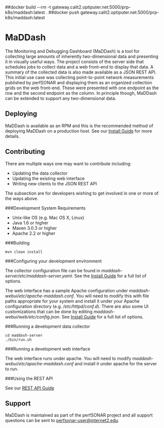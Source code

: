 ##docker build --rm -t gateway.calit2.optiputer.net:5000/prp-k8s/maddash:latest . 
##docker push gateway.calit2.optiputer.net:5000/prp-k8s/maddash:latest

MaDDash
========

The Monitoring and Debugging Dashboard (MaDDash) is a tool for collecting large amounts of inherently two-dimensional data and presenting it in visually useful ways. The project consists of the server side that schedules jobs to collect data and a web front-end to display that data. A summary of the collected data is also made available as a JSON REST API. This initial use case was collecting point-to-point network measurements published by perfSONAR and displaying them as an organized collection grids on the web front-end. These were presented with one endpoint as the row and the second endpoint as the column. In principle though, MaDDash can be extended to support any two-dimensional data. 

Deploying
---------
MaDDash is available as an RPM and this is the recommended method of deploying MaDDash on a production host. See our [Install Guide](http://software.es.net/maddash) for more details.

Contributing
------------
There are multiple ways one may want to contribute including:
 * Updating the data collector
 * Updating the existing web interface
 * Writing new clients to the JSON REST API

The subsection are for developers wishing to get involved in one or more of the ways above. 

###Development System Requirements

 * Unix-like OS (e.g. Mac OS X, Linux)
 * Java 1.6 or higher
 * Maven 3.0.3 or higher 
 * Apache 2.2 or higher

###Building

```
mvn clean install
```

###Configuring your development environment

The collector configuration file can be found in *maddash-server/etc/maddash-server.yaml*. See the [Install Guide](http://software.es.net/maddash) for a full list of options. 

The web interface has a sample Apache configuration under *maddash-webui/etc/apache-maddash.conf*. You will need to modify this with file paths appropriate for your system and install it under your Apache configuration directory (e.g. */etc/httpd/conf.d*). There are also some UI customizations that can be done by editing *maddash-webui/web/etc/config.json*. See [Install Guide](http://software.es.net/maddash) for a full list of options.

###Running a development data collector

```
cd maddash-server
./bin/run.sh
```

###Running a development web interface

The web interface runs under apache. You will need to modify *maddash-webui/etc/apache-maddash.conf* and install it under apache for the server to run. 

###Using the REST API

See our [REST API Guide](http://software.es.net/maddash/#api)

Support
-------
MaDDash is maintained as part of the perfSONAR project and all support questions can be sent to perfsonar-user@internet2.edu.
